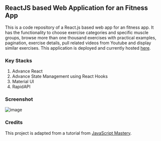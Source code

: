 ## ReactJS based Web Application for an Fitness App
This is a code repository of a React.js based web app for an fitness app. It has the functionality to choose exercise categories and specific 
muscle groups, browse more than one thousand exercises with practical examples, pagination, exercise details, pull related videos from 
Youtube and display similar exercises. This application is deployed and currently hosted [here](https://fitness-react-app.netlify.app/).

### Key Stacks
1. Advance React
2. Advance State Management using React Hooks
3. Material UI
4. RapidAPI

### Screenshot
![image](https://github.com/zhenyu92/fitness_app/blob/main/screenshot.PNG)

### Credits
This project is adapted from a tutorial from [JavaScript Mastery](https://github.com/adrianhajdin).
